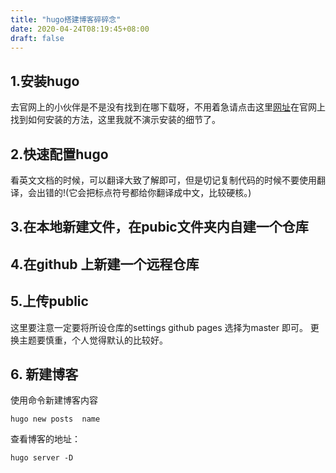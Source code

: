 ```yaml
---
title: "hugo搭建博客碎碎念"
date: 2020-04-24T08:19:45+08:00
draft: false
---
```


## 1.安装hugo 
 去官网上的小伙伴是不是没有找到在哪下载呀，不用着急请点击这里[网址](https://github.com/gohugoio/hugo/releases)在官网上找到如何安装的方法，这里我就不演示安装的细节了。

 ## 2.快速配置hugo
 看英文文档的时候，可以翻译大致了解即可，但是切记复制代码的时候不要使用翻译，会出错的!(它会把标点符号都给你翻译成中文，比较硬核。)

 ## 3.在本地新建文件，在pubic文件夹内自建一个仓库

 ## 4.在github 上新建一个远程仓库

 ## 5.上传public
 这里要注意一定要将所设仓库的settings  github pages 选择为master 即可。
 更换主题要慎重，个人觉得默认的比较好。

 ## 6. 新建博客
 使用命令新建博客内容
```
hugo new posts  name 
```
查看博客的地址：
```
hugo server -D
```